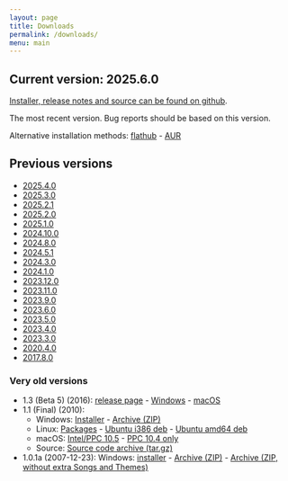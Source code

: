 ```yaml
---
layout: page
title: Downloads
permalink: /downloads/
menu: main
---
```


## Current version: 2025.6.0
[Installer, release notes and source can be found on github](https://github.com/UltraStar-Deluxe/USDX/releases/tag/v2025.6.0).

The most recent version.
Bug reports should be based on this version.

Alternative installation methods:
[flathub](https://flathub.org/apps/eu.usdx.UltraStarDeluxe) -
[AUR](https://aur.archlinux.org/packages/ultrastardx-git)


## Previous versions
* [2025.4.0](https://github.com/UltraStar-Deluxe/USDX/releases/tag/v2025.4.0)
* [2025.3.0](https://github.com/UltraStar-Deluxe/USDX/releases/tag/v2025.3.0)
* [2025.2.1](https://github.com/UltraStar-Deluxe/USDX/releases/tag/v2025.2.1)
* [2025.2.0](https://github.com/UltraStar-Deluxe/USDX/releases/tag/v2025.2.0)
* [2025.1.0](https://github.com/UltraStar-Deluxe/USDX/releases/tag/v2025.1.0)
* [2024.10.0](https://github.com/UltraStar-Deluxe/USDX/releases/tag/v2024.10.0)
* [2024.8.0](https://github.com/UltraStar-Deluxe/USDX/releases/tag/v2024.8.0)
* [2024.5.1](https://github.com/UltraStar-Deluxe/USDX/releases/tag/v2024.5.1)
* [2024.3.0](https://github.com/UltraStar-Deluxe/USDX/releases/tag/v2024.3.0)
* [2024.1.0](https://github.com/UltraStar-Deluxe/USDX/releases/tag/v2024.1.0)
* [2023.12.0](https://github.com/UltraStar-Deluxe/USDX/releases/tag/v2023.12.0)
* [2023.11.0](https://github.com/UltraStar-Deluxe/USDX/releases/tag/v2023.11.0)
* [2023.9.0](https://github.com/UltraStar-Deluxe/USDX/releases/tag/v2023.9.0)
* [2023.6.0](https://github.com/UltraStar-Deluxe/USDX/releases/tag/v2023.6.0)
* [2023.5.0](https://github.com/UltraStar-Deluxe/USDX/releases/tag/v2023.5.0)
* [2023.4.0](https://github.com/UltraStar-Deluxe/USDX/releases/tag/v2023.4.0)
* [2023.3.0](https://github.com/UltraStar-Deluxe/USDX/releases/tag/v2023.3.0)
* [2020.4.0](https://github.com/UltraStar-Deluxe/USDX/releases/tag/v2020.4.0)
* [2017.8.0](https://github.com/UltraStar-Deluxe/USDX/releases/tag/v2017.8.0)


### Very old versions
* 1.3 (Beta 5) (2016):
[release page](https://github.com/UltraStar-Deluxe/USDX/releases/tag/v1.3.5-beta) -
[Windows](https://github.com/UltraStar-Deluxe/USDX/releases/download/v1.3.5-beta/UltraStar.Deluxe_v1.3.5.beta_installer.exe) -
[macOS](https://yaycdn.de/builds/osx/usdx/usdx_1_3_5_2017-02-27.dmg)
* 1.1 (Final) (2010):
  * Windows:
    [Installer](https://sourceforge.net/projects/ultrastardx/files/UltraStar%20Deluxe/Version%201.1%20final/ultrastardx-1.1-installer-full.exe/) -
    [Archive (ZIP)](https://sourceforge.net/projects/ultrastardx/files/UltraStar%20Deluxe/Version%201.1%20final/ultrastardx-1.1-full.zip/download)
  * Linux:
    [Packages](https://launchpad.net/~tobydox/+archive/ultrastardx/+packages) -
    [Ubuntu i386 deb](https://launchpad.net/~tobydox/+archive/ultrastardx/+files/ultrastar-deluxe_1.1.0-4_i386.deb) -
    [Ubuntu amd64 deb](https://launchpad.net/~tobydox/+archive/ultrastardx/+files/ultrastar-deluxe_1.1.0-4_amd64.deb)
  * macOS:
    [Intel/PPC 10.5](http://sourceforge.net/projects/ultrastardx/files/UltraStar%20Deluxe/Version%201.1%20final/UltraStarDeluxe-1.1.dmg/download) -
    [PPC 10.4 only](http://sourceforge.net/projects/ultrastardx/files/UltraStar%20Deluxe/Version%201.1%20final/UltraStarDeluxe-1.1%20%20%2810.4-PowerPC%29.dmg/download)
  * Source:
    [Source code archive (tar.gz)](http://sourceforge.net/projects/ultrastardx/files/UltraStar%20Deluxe/Version%201.1%20final/Sources/ultrastardx-1.1-src.tar.gz/download)
* 1.0.1a (2007-12-23): Windows:
  [installer](http://downloads.sourceforge.net/ultrastardx/ultrastardx-101a-installer-full.exe) -
  [Archive (ZIP)](http://downloads.sourceforge.net/ultrastardx/ultrastardx-101a-full.zip) -
  [Archive (ZIP, without extra Songs and Themes)](http://downloads.sourceforge.net/ultrastardx/ultrastardx-101a-lite.zip)
